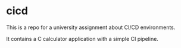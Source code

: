 # cicd

This is a repo for a university assignment about CI/CD environments.

It contains a C calculator application with a simple CI pipeline.
